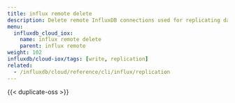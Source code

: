 ```yaml
---
title: influx remote delete
description: Delete remote InfluxDB connections used for replicating data.
menu:
  influxdb_cloud_iox:
    name: influx remote delete
    parent: influx remote
weight: 102
influxdb/cloud-iox/tags: [write, replication]
related:
  - /influxdb/cloud/reference/cli/influx/replication
---
```


{{< duplicate-oss >}}
